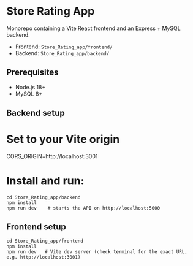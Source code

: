 # Store Rating App

Monorepo containing a Vite React frontend and an Express + MySQL backend.

- Frontend: `Store_Rating_app/frontend/`
- Backend: `Store_Rating_app/backend/`

## Prerequisites
- Node.js 18+
- MySQL 8+

## Backend setup

# Set to your Vite origin
CORS_ORIGIN=http://localhost:3001

 # Install and run:
```
cd Store_Rating_app/backend
npm install
npm run dev    # starts the API on http://localhost:5000
```


## Frontend setup
```
cd Store_Rating_app/frontend
npm install
npm run dev   # Vite dev server (check terminal for the exact URL, e.g. http://localhost:3001)
```




